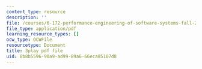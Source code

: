 ```yaml
---
content_type: resource
description: ''
file: /courses/6-172-performance-engineering-of-software-systems-fall-2018/8b8b559690a9ad9989a666eca85107d8_Z7r4aAZ9Vqo.pdf
file_type: application/pdf
learning_resource_types: []
ocw_type: OCWFile
resourcetype: Document
title: 3play pdf file
uid: 8b8b5596-90a9-ad99-89a6-66eca85107d8
---
```

